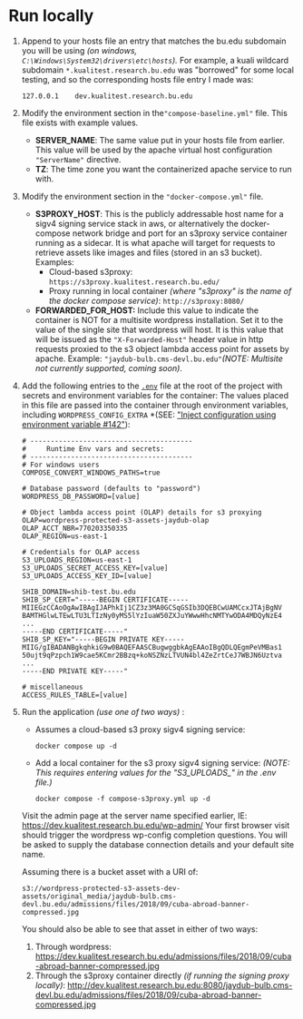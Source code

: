 # Run locally

1. Append to your hosts file an entry that matches the bu.edu subdomain you will be using *(on windows, `C:\Windows\System32\drivers\etc\hosts`).*
   For example, a kuali wildcard subdomain `*.kualitest.research.bu.edu` was "borrowed" for some local testing, and so the corresponding hosts file entry I made was:

   ```
   127.0.0.1	dev.kualitest.research.bu.edu
   ```

2. Modify the environment section in the`"compose-baseline.yml"` file.
   This file exists with example values.

   - **SERVER_NAME**: The same value put in your hosts file from earlier. This value will be used by the apache virtual host configuration `"ServerName"` directive.
   - **TZ**: The time zone you want the containerized apache service to run with.

3. Modify the environment section in the `"docker-compose.yml"` file.

   - **S3PROXY_HOST**: This is the publicly addressable host name for a sigv4 signing service stack in aws, or alternatively the docker-compose network bridge and port for an s3proxy service container running as a sidecar. It is what apache will target for requests to retrieve assets like images and files (stored in an s3 bucket).  
     Examples: 
     - Cloud-based s3proxy:
       `https://s3proxy.kualitest.research.bu.edu/` 
     - Proxy running in local container *(where "s3proxy" is the name of the docker compose service)*:
       `http://s3proxy:8080/`
   - **FORWARDED_FOR_HOST:** Include this value to indicate the container is NOT for a multisite wordpress installation. Set it to the value of the single site that wordpress will host. It is this value that will be issued as the `"X-Forwarded-Host"` header value in http requests proxied to the s3 object lambda access point for assets by apache. Example: `"jaydub-bulb.cms-devl.bu.edu"`*(NOTE: Multisite not currently supported, coming soon)*.

4. Add the following entries to the [`.env`](https://docs.docker.com/compose/environment-variables/set-environment-variables/#substitute-with-an-env-file) file at the root of the project with secrets and environment variables for the container:
   The values placed in this file are passed into the container through environment variables, including `WORDPRESS_CONFIG_EXTRA`  *(SEE: ["Inject configuration using environment variable #142"](https://github.com/docker-library/wordpress/pull/142)):

   ```
   # ----------------------------------------
   #     Runtime Env vars and secrets:
   # ----------------------------------------
   # For windows users
   COMPOSE_CONVERT_WINDOWS_PATHS=true
   
   # Database password (defaults to "password")
   WORDPRESS_DB_PASSWORD=[value]
   
   # Object lambda access point (OLAP) details for s3 proxying
   OLAP=wordpress-protected-s3-assets-jaydub-olap
   OLAP_ACCT_NBR=770203350335
   OLAP_REGION=us-east-1
   
   # Credentials for OLAP access
   S3_UPLOADS_REGION=us-east-1
   S3_UPLOADS_SECRET_ACCESS_KEY=[value]
   S3_UPLOADS_ACCESS_KEY_ID=[value]
   
   SHIB_DOMAIN=shib-test.bu.edu   
   SHIB_SP_CERT="-----BEGIN CERTIFICATE-----
   MIIEGzCCAoOgAwIBAgIJAPhkIj1CZ3z3MA0GCSqGSIb3DQEBCwUAMCcxJTAjBgNV
   BAMTHGlwLTEwLTU3LTIzNy0yMS5lYzIuaW50ZXJuYWwwHhcNMTYwODA4MDQyNzE4
   ...
   -----END CERTIFICATE-----"
   SHIB_SP_KEY="-----BEGIN PRIVATE KEY-----
   MIIG/gIBADANBgkqhkiG9w0BAQEFAASCBugwggbkAgEAAoIBgQDLQEgmPeVMBas1
   50ujt9qPzpch1W9cae5KCmr2BBzq+koNSZNzLTVUN4bl4ZeZrtCeJ7WBJN6Uztva
   ...
   -----END PRIVATE KEY-----"
   
   # miscellaneous
   ACCESS_RULES_TABLE=[value]
   
   ```

5. Run the application *(use one of two ways)* :

   - Assumes a cloud-based s3 proxy sigv4 signing service:

      ```
      docker compose up -d
      ```

   - Add a local container for the s3 proxy sigv4 signing service:
      *(NOTE: This requires entering values for the "S3_UPLOADS_" in the .env file.)*

      ```
      docker compose -f compose-s3proxy.yml up -d
      ```

   Visit the admin page at the server name specified earlier, IE: https://dev.kualitest.research.bu.edu/wp-admin/
   Your first browser visit should trigger the wordpress wp-config completion questions.
   You will be asked to supply the database connection details and your default site name.

   Assuming there is a bucket asset with a URI of:

   ```
   s3://wordpress-protected-s3-assets-dev-assets/original_media/jaydub-bulb.cms-devl.bu.edu/admissions/files/2018/09/cuba-abroad-banner-compressed.jpg
   ```

   You should also be able to see that asset in either of two ways: 

   1. Through wordpress:
      https://dev.kualitest.research.bu.edu/admissions/files/2018/09/cuba-abroad-banner-compressed.jpg
   2. Through the s3proxy container directly *(if running the signing proxy locally)*:
      http://dev.kualitest.research.bu.edu:8080/jaydub-bulb.cms-devl.bu.edu/admissions/files/2018/09/cuba-abroad-banner-compressed.jpg
